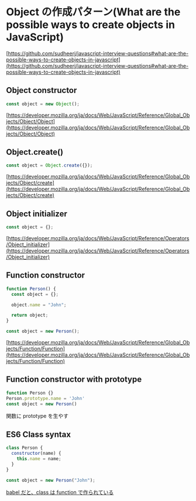 # Object の作成パターン(What are the possible ways to create objects in JavaScript)

[https://github.com/sudheerj/javascript-interview-questions#what-are-the-possible-ways-to-create-objects-in-javascript](https://github.com/sudheerj/javascript-interview-questions#what-are-the-possible-ways-to-create-objects-in-javascript)

## Object constructor

```js
const object = new Object();
```

[https://developer.mozilla.org/ja/docs/Web/JavaScript/Reference/Global_Objects/Object/Object](https://developer.mozilla.org/ja/docs/Web/JavaScript/Reference/Global_Objects/Object/Object)

## Object.create()

```js
const object = Object.create({});
```

[https://developer.mozilla.org/ja/docs/Web/JavaScript/Reference/Global_Objects/Object/create](https://developer.mozilla.org/ja/docs/Web/JavaScript/Reference/Global_Objects/Object/create)

## Object initializer

```js
const object = {};
```

[https://developer.mozilla.org/ja/docs/Web/JavaScript/Reference/Operators/Object_initializer](https://developer.mozilla.org/ja/docs/Web/JavaScript/Reference/Operators/Object_initializer)

## Function constructor

```js
function Person() {
  const object = {};

  object.name = "John";

  return object;
}

const object = new Person();
```

[https://developer.mozilla.org/ja/docs/Web/JavaScript/Reference/Global_Objects/Function/Function](https://developer.mozilla.org/ja/docs/Web/JavaScript/Reference/Global_Objects/Function/Function)

## Function constructor with prototype

```js
function Person {}
Person.prototype.name = 'John'
const object = new Person()
```

関数に prototype を生やす

## ES6 Class syntax

```js
class Person {
  constructor(name) {
    this.name = name;
  }
}

const object = new Person("John");
```

[babel だと、class は function で作られている](https://babeljs.io/repl/#?browsers=defaults%2C%20ie%2011%2C%20not%20ie_mob%2011&build=&builtIns=false&corejs=3.6&spec=false&loose=false&code_lz=MYGwhgzhAEAKCmAnCB7AdtA3gKGtY6EALogK7BEqIAUaYAtvAJRa555EAWAlhAHR1G0ALzRB8ANxsAvtlnYAbmETQUAIwBW8CiLHwA7nCSo01AEQBlUgBNO8JGaZTsBNKhDw-IFAHNq6rQonbCA&debug=false&forceAllTransforms=false&shippedProposals=false&circleciRepo=&evaluate=false&fileSize=false&timeTravel=false&sourceType=module&lineWrap=true&presets=env%2Creact%2Cstage-2&prettier=false&targets=&version=7.14.3&externalPlugins=)

<Code name="object-create-pattern-uwe5i" />
